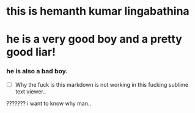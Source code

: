 # this is hemanth kumar lingabathina
# he is a very good boy and a pretty good liar!

### he is also a bad boy.

- [ ] Why the fuck is this markdown is not working in this fucking sublime text viewer..

??????? i want to know why man..

